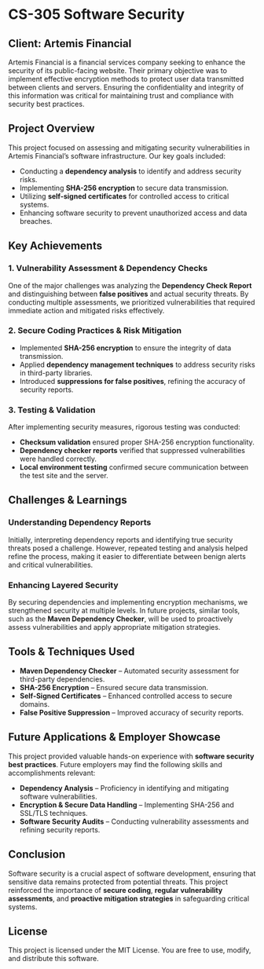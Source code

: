 # CS-305 Software Security

## Client: Artemis Financial

Artemis Financial is a financial services company seeking to enhance the security of its public-facing website. Their primary objective was to implement effective encryption methods to protect user data transmitted between clients and servers. Ensuring the confidentiality and integrity of this information was critical for maintaining trust and compliance with security best practices.

## Project Overview

This project focused on assessing and mitigating security vulnerabilities in Artemis Financial’s software infrastructure. Our key goals included:

- Conducting a **dependency analysis** to identify and address security risks.
- Implementing **SHA-256 encryption** to secure data transmission.
- Utilizing **self-signed certificates** for controlled access to critical systems.
- Enhancing software security to prevent unauthorized access and data breaches.

## Key Achievements

### 1. **Vulnerability Assessment & Dependency Checks**

One of the major challenges was analyzing the **Dependency Check Report** and distinguishing between **false positives** and actual security threats. By conducting multiple assessments, we prioritized vulnerabilities that required immediate action and mitigated risks effectively.

### 2. **Secure Coding Practices & Risk Mitigation**

- Implemented **SHA-256 encryption** to ensure the integrity of data transmission.
- Applied **dependency management techniques** to address security risks in third-party libraries.
- Introduced **suppressions for false positives**, refining the accuracy of security reports.

### 3. **Testing & Validation**

After implementing security measures, rigorous testing was conducted:

- **Checksum validation** ensured proper SHA-256 encryption functionality.
- **Dependency checker reports** verified that suppressed vulnerabilities were handled correctly.
- **Local environment testing** confirmed secure communication between the test site and the server.

## Challenges & Learnings

### **Understanding Dependency Reports**

Initially, interpreting dependency reports and identifying true security threats posed a challenge. However, repeated testing and analysis helped refine the process, making it easier to differentiate between benign alerts and critical vulnerabilities.

### **Enhancing Layered Security**

By securing dependencies and implementing encryption mechanisms, we strengthened security at multiple levels. In future projects, similar tools, such as the **Maven Dependency Checker**, will be used to proactively assess vulnerabilities and apply appropriate mitigation strategies.

## Tools & Techniques Used

- **Maven Dependency Checker** – Automated security assessment for third-party dependencies.
- **SHA-256 Encryption** – Ensured secure data transmission.
- **Self-Signed Certificates** – Enhanced controlled access to secure domains.
- **False Positive Suppression** – Improved accuracy of security reports.

## Future Applications & Employer Showcase

This project provided valuable hands-on experience with **software security best practices**. Future employers may find the following skills and accomplishments relevant:

- **Dependency Analysis** – Proficiency in identifying and mitigating software vulnerabilities.
- **Encryption & Secure Data Handling** – Implementing SHA-256 and SSL/TLS techniques.
- **Software Security Audits** – Conducting vulnerability assessments and refining security reports.

## Conclusion

Software security is a crucial aspect of software development, ensuring that sensitive data remains protected from potential threats. This project reinforced the importance of **secure coding**, **regular vulnerability assessments**, and **proactive mitigation strategies** in safeguarding critical systems.

## License
This project is licensed under the MIT License. You are free to use, modify, and distribute this software.

